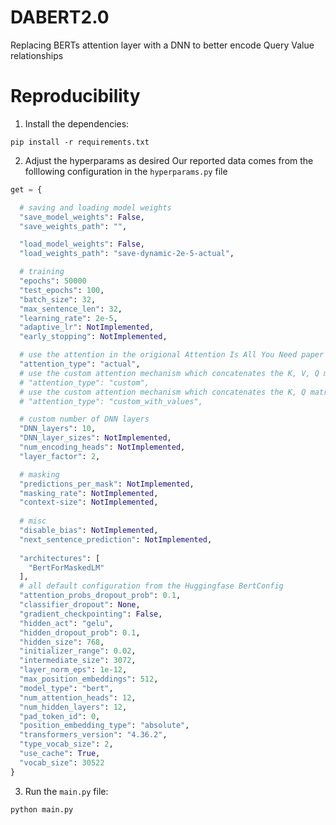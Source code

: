 # DABERT2.0
Replacing BERTs attention layer with a DNN to better encode Query Value relationships

# Reproducibility

1) Install the dependencies:
```shell
pip install -r requirements.txt
```

2) Adjust the hyperparams as desired
Our reported data comes from the folllowing configuration in the `hyperparams.py` file
```python
get = {

  # saving and loading model weights
  "save_model_weights": False,
  "save_weights_path": "",

  "load_model_weights": False,
  "load_weights_path": "save-dynamic-2e-5-actual",

  # training
  "epochs": 50000
  "test_epochs": 100,
  "batch_size": 32,
  "max_sentence_len": 32,
  "learning_rate": 2e-5,
  "adaptive_lr": NotImplemented,
  "early_stopping": NotImplemented,

  # use the attention in the origional Attention Is All You Need paper
  "attention_type": "actual", 
  # use the custom attention mechanism which concatenates the K, V, Q matricies 
  # "attention_type": "custom", 
  # use the custom attention mechanism which concatenates the K, Q matricies and multiplies by V. 
  # "attention_type": "custom_with_values", 

  # custom number of DNN layers
  "DNN_layers": 10,
  "DNN_layer_sizes": NotImplemented,
  "num_encoding_heads": NotImplemented,
  "layer_factor": 2,

  # masking
  "predictions_per_mask": NotImplemented,
  "masking_rate": NotImplemented,
  "context-size": NotImplemented,
  
  # misc
  "disable_bias": NotImplemented,
  "next_sentence_prediction": NotImplemented,
  
  "architectures": [
    "BertForMaskedLM"
  ],
  # all default configuration from the Huggingfase BertConfig
  "attention_probs_dropout_prob": 0.1,
  "classifier_dropout": None,
  "gradient_checkpointing": False,
  "hidden_act": "gelu",
  "hidden_dropout_prob": 0.1,
  "hidden_size": 768,
  "initializer_range": 0.02,
  "intermediate_size": 3072,
  "layer_norm_eps": 1e-12,
  "max_position_embeddings": 512,
  "model_type": "bert",
  "num_attention_heads": 12,
  "num_hidden_layers": 12,
  "pad_token_id": 0,
  "position_embedding_type": "absolute",
  "transformers_version": "4.36.2",
  "type_vocab_size": 2,
  "use_cache": True,
  "vocab_size": 30522
}
```

3) Run the `main.py` file:
```shell
python main.py
```
